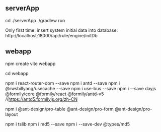 
## serverApp
cd ./serverApp
./gradlew run

Only first time: insert system initial data into database:
http://localhost:18000/api/rule/engine/initDb



## webapp

npm create vite webapp

cd webapp

npm i react-router-dom --save
npm i antd --save
npm i @rwsbillyang/usecache --save
npm i use-bus --save
npm i --save dayjs @formily/core @formily/react @formily/antd-v5   //https://antd5.formilyjs.org/zh-CN

npm i @ant-design/pro-table  @ant-design/pro-form @ant-design/pro-layout

npm i tslib
npm i md5 --save
npm i --save-dev @types/md5
